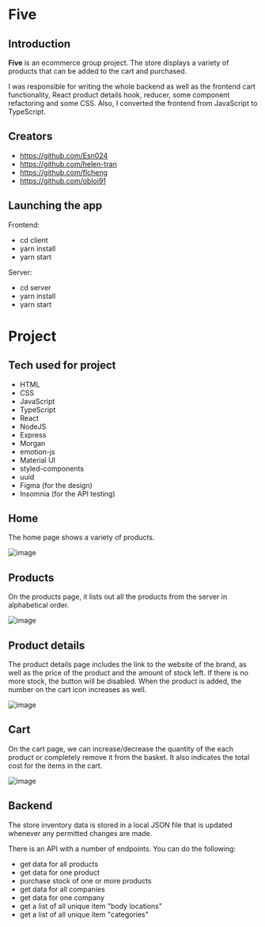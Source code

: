 # Five

## Introduction

**Five** is an ecommerce group project. The store displays a variety of products that can be added to the cart and purchased.

I was responsible for writing the whole backend as well as the frontend cart functionality, React product details hook, reducer, some component refactoring and some CSS. Also, I converted the frontend from JavaScript to TypeScript.

## Creators

- https://github.com/Esn024
- https://github.com/helen-tran
- https://github.com/flcheng
- https://github.com/obloj91

## Launching the app

Frontend:

- cd client
- yarn install
- yarn start

Server:

- cd server
- yarn install
- yarn start

# Project

## Tech used for project

- HTML
- CSS
- JavaScript
- TypeScript
- React
- NodeJS
- Express
- Morgan
- emotion-js
- Material UI
- styled-components
- uuid
- Figma (for the design)
- Insomnia (for the API testing)

## Home

The home page shows a variety of products.

![image](screenshots/HomePage.jpg)

## Products

On the products page, it lists out all the products from the server in alphabetical order.

![image](screenshots/ProductsPage.jpg)

## Product details

The product details page includes the link to the website of the brand, as well as the price of the product and the amount of stock left. If there is no more stock, the button will be disabled. When the product is added, the number on the cart icon increases as well.

![image](screenshots/ProductDetail.png)

## Cart

On the cart page, we can increase/decrease the quantity of the each product or completely remove it from the basket. It also indicates the total cost for the items in the cart.

![image](screenshots/Cart.png)

## Backend

The store inventory data is stored in a local JSON file that is updated whenever any permitted changes are made.

There is an API with a number of endpoints. You can do the following:

- get data for all products
- get data for one product
- purchase stock of one or more products
- get data for all companies
- get data for one company
- get a list of all unique item "body locations"
- get a list of all unique item "categories"
